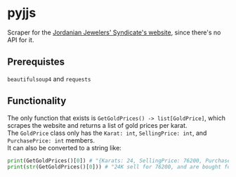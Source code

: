 # pyjjs
Scraper for the [Jordanian Jewelers' Syndicate's website](https://jjsjo.com/), since there's no API for it.

## Prerequistes
`beautifulsoup4` and `requests`

## Functionality
The only function that exists is `GetGoldPrices() -> list[GoldPrice]`, which scrapes the website and returns a list of gold prices per karat.\
The `GoldPrice` class only has the `Karat: int`, `SellingPrice: int`, and `PurchasePrice: int` members.\
It can also be converted to a string like:
```python
print(GetGoldPrices()[0]) # "{Karats: 24, SellingPrice: 76200, PurchasePrice: 73800}"
print(str(GetGoldPrices()[0])) # "24K sell for 76200, and are bought for 73800."
```
